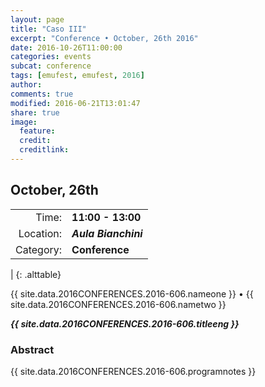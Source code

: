 ```yaml
---
layout: page
title: "Caso III"
excerpt: "Conference • October, 26th 2016"
date: 2016-10-26T11:00:00
categories: events
subcat: conference
tags: [emufest, emufest, 2016]
author:
comments: true
modified: 2016-06-21T13:01:47
share: true
image:
  feature:
  credit:
  creditlink:
---
```


## October, 26th

|  |  |
|------------:|:------------|
| Time: | **11:00 - 13:00** |
| Location: | ***Aula Bianchini*** |
| Category: | **Conference** |
|
{: .alttable}

{{ site.data.2016CONFERENCES.2016-606.nameone }} • {{ site.data.2016CONFERENCES.2016-606.nametwo }}

***{{ site.data.2016CONFERENCES.2016-606.titleeng }}***


### Abstract

{{ site.data.2016CONFERENCES.2016-606.programnotes }}
